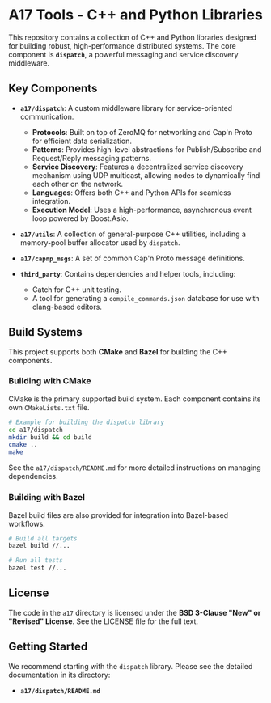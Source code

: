 # A17 Tools - C++ and Python Libraries

This repository contains a collection of C++ and Python libraries designed for building robust, high-performance distributed systems. The core component is **`dispatch`**, a powerful messaging and service discovery middleware.

## Key Components

* **`a17/dispatch`**: A custom middleware library for service-oriented communication.
  * **Protocols**: Built on top of ZeroMQ for networking and Cap'n Proto for efficient data serialization.
  * **Patterns**: Provides high-level abstractions for Publish/Subscribe and Request/Reply messaging patterns.
  * **Service Discovery**: Features a decentralized service discovery mechanism using UDP multicast, allowing nodes to dynamically find each other on the network.
  * **Languages**: Offers both C++ and Python APIs for seamless integration.
  * **Execution Model**: Uses a high-performance, asynchronous event loop powered by Boost.Asio.

* **`a17/utils`**: A collection of general-purpose C++ utilities, including a memory-pool buffer allocator used by `dispatch`.

* **`a17/capnp_msgs`**: A set of common Cap'n Proto message definitions.

* **`third_party`**: Contains dependencies and helper tools, including:
  * Catch for C++ unit testing.
  * A tool for generating a `compile_commands.json` database for use with clang-based editors.

## Build Systems

This project supports both **CMake** and **Bazel** for building the C++ components.

### Building with CMake

CMake is the primary supported build system. Each component contains its own `CMakeLists.txt` file.

```bash
# Example for building the dispatch library
cd a17/dispatch
mkdir build && cd build
cmake ..
make
```

See the `a17/dispatch/README.md` for more detailed instructions on managing dependencies.

### Building with Bazel

Bazel build files are also provided for integration into Bazel-based workflows.

```bash
# Build all targets
bazel build //...

# Run all tests
bazel test //...
```

## License

The code in the `a17` directory is licensed under the **BSD 3-Clause "New" or "Revised" License**. See the LICENSE file for the full text.

## Getting Started

We recommend starting with the `dispatch` library. Please see the detailed documentation in its directory:

* **`a17/dispatch/README.md`**

